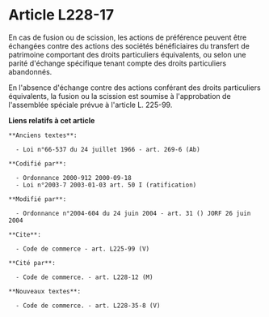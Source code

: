 # Article L228-17

En cas de fusion ou de scission, les actions de préférence peuvent être échangées contre des actions des sociétés
bénéficiaires du transfert de patrimoine comportant des droits particuliers équivalents, ou selon une parité d'échange
spécifique tenant compte des droits particuliers abandonnés. 

En l'absence d'échange contre des actions conférant des droits particuliers équivalents, la fusion ou la scission est soumise
à l'approbation de l'assemblée spéciale prévue à l'article L. 225-99.

**Liens relatifs à cet article**

	**Anciens textes**:

	  - Loi n°66-537 du 24 juillet 1966 - art. 269-6 (Ab)

	**Codifié par**:

	  - Ordonnance 2000-912 2000-09-18
	  - Loi n°2003-7 2003-01-03 art. 50 I (ratification)

	**Modifié par**:

	  - Ordonnance n°2004-604 du 24 juin 2004 - art. 31 () JORF 26 juin 2004

	**Cite**:

	  - Code de commerce - art. L225-99 (V)

	**Cité par**:

	  - Code de commerce. - art. L228-12 (M)

	**Nouveaux textes**:

	  - Code de commerce. - art. L228-35-8 (V)

